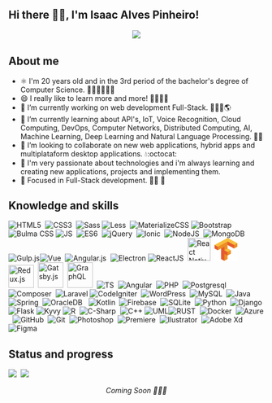 ## Hi there 👋🏾, I'm Isaac Alves Pinheiro!
<!-- I created my README.md using Markdown & HTML5 -->
<center><img src="https://i.pinimg.com/originals/9f/c2/12/9fc2126eec2c0a3876e3f2097af9b983.gif"/></center>

## About me

<ul>
 <li>⚛️ I'm 20 years old and in the 3rd period of the bachelor's degree of Computer Science. 👨🏾‍💻👨🏾‍🔬</li>
 <li>😄 I really like to learn more and more! 🐱‍💻🐱‍👤</li>
 <li>🔭 I’m currently working on web development Full-Stack. 👨🏾‍🚀🌎</li>
 <li>🌱 I’m currently learning about API's, IoT, Voice Recognition, Cloud Computing, DevOps, Computer Networks, Distributed Computing, AI, Machine Learning, Deep Learning and Natural Language Processing. 🌱🌲</li>
 <li>👯 I’m looking to collaborate on new web applications, hybrid apps and multiplataform desktop applications. 💧:octocat:</li>
 <li>💜 I'm very passionate about technologies and i'm always learning and creating new applications, projects and implementing them.</li>
 <li>🎯 Focused in Full-Stack development. 🐱‍🚀 🚀</li>
</ul>

## Knowledge and skills
<!--The same height for everybody-->
<img src="https://upload.wikimedia.org/wikipedia/commons/thumb/8/80/HTML5_logo_resized.svg/725px-HTML5_logo_resized.svg.png" width="30" height="40" alt="HTML5" title="HTML5">&nbsp; <img src="https://res.cloudinary.com/eternitech/image/upload/$wpsize_!_cld_full!,w_365,h_512,c_scale/v1588246378/eternitech/CSS3.png" width="30" height="40" alt="CSS3" title="CSS3">&nbsp; <img src="https://codybonney.com/images/1x1/tags/400x400/sass.png" width="50" height="45" alt="Sass" title="Sass">&nbsp;<img src="https://i2.wp.com/asthaandsidharth.com/wp-content/uploads/2016/03/less-logo.png?fit=423%2C423&ssl=1" width="50" height="50" alt="Less" title="less">&nbsp; <img src="https://bestofjs.org/logos/materializecss.svg" width="55" height="45" alt="MaterializeCSS" title="Materialize CSS">&nbsp;<img src="https://camo.githubusercontent.com/0e0adf58c74c6e74bb64ece5d0ef4620f4f46915/68747470733a2f2f76352e676574626f6f7473747261702e636f6d2f646f63732f352e302f6173736574732f6272616e642f626f6f7473747261702d6c6f676f2d736861646f772e706e67" width="49" height="42" alt="Bootstrap" title="Bootstrap 5"><img src="https://39ntbr6g.media.zestyio.com/bulma-logo.f1cb27a519bdb5b6ed34049a5b86e317.png" width="43" height="43" alt="Bulma CSS" title="Bulma CSS"> <img src="https://upload.wikimedia.org/wikipedia/commons/thumb/9/99/Unofficial_JavaScript_logo_2.svg/1200px-Unofficial_JavaScript_logo_2.svg.png" width="40" height="40" alt="JS" title="JavaScript (JS)"> &nbsp;<img src="https://www.benmvp.com/static/bd119c2ab8f3b23bf9b4f5c923655bbe/02208/es6-logo.png" width="40" height="40" alt="ES6" title="EcmaScript6 (ES6)">&nbsp; <img src="https://www.pngitem.com/pimgs/m/295-2954213_jquery-logo-png-transparent-background-png-download.png" width="40" height="45" alt="jQuery" title="jQuery">&nbsp; <img src="https://ionicframework.com/blog/wp-content/uploads/2015/05/cropped-logo.png" width="40" height="40" alt="Ionic" title="Ionic">&nbsp; <img src="https://munix.dk/sites/default/files/styles/medium/public/nodejs-logo.png?itok=zPBwhso8" width="72" height="45" alt="NodeJS" title="Node.js"/>&nbsp; <img src="https://dashboard.absam.io/img/mongo_db.png" width="45" height="45" alt="MongoDB" title="MongoDB"/><img src="https://encrypted-tbn0.gstatic.com/images?q=tbn%3AANd9GcQXZ_xc47K571jSulioWWmnlCnPLckkAyhKqA&usqp=CAU" width="38" height="57" alt="Gulp.js" title="Gulp.js"/><img src="https://upload.wikimedia.org/wikipedia/commons/thumb/9/95/Vue.js_Logo_2.svg/1184px-Vue.js_Logo_2.svg.png" width="45" height="40" alt="Vue" title="Vue.js"/>&nbsp; <img src="https://img.portalgsti.com.br/9YEHBE1HnJlTShyyT-OmbFHD_7Q=/200x200/https://www.portalgsti.com.br/media/uploads/community/2016/04/25/angularjs.png" width="45" height="45" alt="Angular.js" title="Angular.js 8"/>&nbsp; <img src="https://upload.wikimedia.org/wikipedia/commons/thumb/9/91/Electron_Software_Framework_Logo.svg/1024px-Electron_Software_Framework_Logo.svg.png" width="43" height="45" alt="Electron" title="Electron.js"/>&nbsp;<img src="https://encrypted-tbn0.gstatic.com/images?q=tbn%3AANd9GcTLAgww5mYZA_wf-aw5sSIww98KhfSfmRx6Kw&usqp=CAU" width="52" height="45" alt="ReactJS" title="React.js"/>&nbsp; <img src="https://cdn.iconscout.com/icon/free/png-512/react-1-282599.png" width="45" height="45" title="React Native"/>&nbsp; <img src="https://raw.githubusercontent.com/inquid/yii2-tensorflow-js/master/Tensorflow_logo.svg.png" width="45" height="45" title="Tensorflow.js"/>&nbsp; <img src="https://miro.medium.com/max/2800/0*U2DmhXYumRyXH6X1.png" width="50" height="45" title="Redux.js"/>&nbsp; <img src="https://d33wubrfki0l68.cloudfront.net/3043815abc12ed4628bceeabb1a571459a777f84/5f19e/static/f422e4992c3482dce03f913e7da91751/e17e5/gatsby-png.png" width="50" height="50" title="Gatsby.js"/>&nbsp; <img src="https://upload.wikimedia.org/wikipedia/commons/thumb/1/17/GraphQL_Logo.svg/768px-GraphQL_Logo.svg.png" width="50" height="50" title="GraphQL"/>&nbsp; <img src="https://sdtimes.com/wp-content/uploads/2019/01/bynNY5dJ_400x400.jpg" width="40" height="40" alt="TS" title="TypeScript">&nbsp; <img src="https://cdn.freebiesupply.com/logos/large/2x/angular-icon-1-logo-png-transparent.png" width="42" height="45" alt="Angular" title="Angular"/>&nbsp; <img src="https://upload.wikimedia.org/wikipedia/commons/thumb/3/31/Webysther_20160423_-_Elephpant.svg/2000px-Webysther_20160423_-_Elephpant.svg.png" width="64" height="40" alt="PHP" title="PHP 7">&nbsp; <img src="https://cdn.iconscout.com/icon/free/png-512/postgresql-226047.png" width="40" height="40" alt="Postgresql" title="PostgreSQL database">&nbsp;  <img src="https://cdn.freebiesupply.com/logos/large/2x/composer-logo-png-transparent.png" width="40" height="57" alt="Composer" title="Composer">&nbsp; <img src="https://upload.wikimedia.org/wikipedia/commons/thumb/9/9a/Laravel.svg/738px-Laravel.svg.png" width="50" height="50" alt="Laravel" title="Laravel">&nbsp;<img src="https://www.agenciastaff.com.br/images/site/codeigniter.png" width="47" height="50" alt="CodeIgniter" title="CodeIgniter">&nbsp; <img src="https://upload.wikimedia.org/wikipedia/commons/thumb/9/98/WordPress_blue_logo.svg/1024px-WordPress_blue_logo.svg.png" width="45" height="45" alt="WordPress" title="WordPress">&nbsp; <img src="https://s.glbimg.com/po/tt/f/original/2012/04/17/mysql-logos.gif" width="74" height="40" alt="MySQL" title="MySQL database">&nbsp; <img src="https://www.jlcarneiro.com/wp-content/uploads/Image/galleries/java-200x200.png" width="50" height="50" alt="Java" title="Java">&nbsp; <img src="https://docs.spring.io/spring/docs/current/spring-framework-reference/pdf/favicon.ico" width="45" height="45" alt="Spring" title="Spring">&nbsp; <img src="https://www.iconshock.com/image/Diamond/Database/oracle/" width="50" height="50" alt="OracleDB" title="OracleDB">&nbsp;&nbsp;&nbsp;<img src="https://miro.medium.com/max/405/1*rM5eV-GbkiHgpD3MV-H6Hg.png" width="45" height="45" alt="Kotlin" title="Kotlin">&nbsp; <img src="https://firebase.google.com/downloads/brand-guidelines/PNG/logo-logomark.png?hl=pt-br" width="35" height="45" alt="Firebase" title="Firebase database">&nbsp; <img src="https://upload.wikimedia.org/wikipedia/commons/thumb/9/97/Sqlite-square-icon.svg/1200px-Sqlite-square-icon.svg.png" width="45" height="45" alt="SQLite" title="SQLite database">&nbsp; <img src="https://engineering.fb.com/wp-content/uploads/2016/05/2000px-Python-logo-notext.svg_.png" width="45" height="45" alt="Python" title="Python3">&nbsp; <img src="https://icon-library.com/images/django-icon/django-icon-0.jpg" width="45" height="45" alt="Django" title="Django">&nbsp; <img src="https://www.kindpng.com/picc/m/188-1882559_python-flask-hd-png-download.png" width="45" height="45" alt="Flask" title="Flask"> <img src="https://quintagroup.com/cms/python/images/kivy-logo.png/@@images/52056b87-5872-4e24-8483-2c20e62fa79d.png" width="45" height="45" alt="Kyvy" title="Kyvy"> <img src="https://upload.wikimedia.org/wikipedia/commons/thumb/1/1b/R_logo.svg/1200px-R_logo.svg.png" width="50" height="40" alt="R" title="R">&nbsp; <img src="https://seeklogo.com/images/C/c-sharp-c-logo-02F17714BA-seeklogo.com.png" width="40" height="40" alt="C-Sharp" title="C-Sharp (C#)">&nbsp;  <img src="https://repository-images.githubusercontent.com/191400874/50018080-a7ac-11e9-930d-8c235f1a88d5" width="42" height="42" alt="C++" title="C++"> <img src="https://img.portalgsti.com.br/9FnpsHaxsnvzVcGWCd_Ub_oq-jE=/200x200/https://www.portalgsti.com.br/media/uploads/community/2016/07/26/uml.png" width="45" height="45" alt="UML" title="UML"><img src="https://cdn.auth0.com/blog/rust-api/rust-logo.png" width="45" height="45" alt="RUST" title="RUST">&nbsp; <img src="https://cdn.iconscout.com/icon/free/png-512/docker-226091.png" width="45" height="45" alt="Docker" title="Docker">&nbsp; <img src="https://www.solarwinds.com/-/media/solarwinds/swdcv2/licensed-products/service-desk/integrations/sd-integrations-logo-azure.ashx?la=pt&rev=feba5207a01d49a68bd35e33b36a8c33&hash=DBCF6B78CA5947D8A0A74E525D2BEBE16D90E35B" width="48" height="45" alt="Azure" title="Azure">&nbsp; <img src="https://image.flaticon.com/icons/png/512/25/25231.png" width="45" height="45" alt="GitHub" title="GitHub">&nbsp; <img src="https://git-scm.com/images/logos/downloads/Git-Icon-1788C.png" width="48" height="45" alt="Git" title="Git">&nbsp; <img src="https://hotmart.s3.amazonaws.com/product_contents/fd764279-a8dd-4f13-9f42-4e0e10917462/photoshop.png" width="40" height="40" alt="Photoshop" title="Adobe Photoshop CC">&nbsp; <img src="https://logodownload.org/wp-content/uploads/2019/10/adobe-premiere-pro-logo-3.png" width="40" height="40" alt="Premiere" title="Adobe Premiere Pro">&nbsp; <img src="https://upload.wikimedia.org/wikipedia/commons/thumb/6/66/Illustrator_CC_icon.png/492px-Illustrator_CC_icon.png" width="40" height="40" alt="Ilustrator" title="Adobe Ilustrator CC">&nbsp; <img src="https://www.pacotes.org/wp-content/uploads/2020/01/adobe-xd.png" width="40" height="40" alt="Adobe Xd" title="Adobe Xd">&nbsp; <img src="https://www.finsmes.com/wp-content/uploads/2018/02/figma.jpg" width="40" height="40" alt="Figma" title="Figma">

## Status and progress
<div>
<img src="https://github-readme-stats.vercel.app/api?username=IsaacAlves7&&show_icons=true&title_color=#A72CF5&icon_color=a72cf5&text_color=daf7dc&bg_color=151515"/>&nbsp;&nbsp;<img src="https://camo.githubusercontent.com/7c79eee060382b4e852bbee49fe7bf8491848913/68747470733a2f2f6769746875622d726561646d652d73746174732e76657263656c2e6170702f6170692f746f702d6c616e67732f3f757365726e616d653d68616b61636f6465266c61796f75743d636f6d7061637426686964653d68746d6c"/>
</div>
<p align="center"><i>Coming Soon 🌊⚓🌊</i></center>

